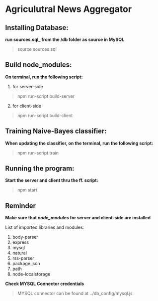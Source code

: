 # Agriculutral News Aggregator

## Installing Database:
**run sources.sql_ from the /db folder as source in MySQL**
> source sources.sql

## Build node_modules:
**On terminal, run the following script:**
1. for server-side
> npm run-script build-server

2. for client-side
> npm run-script build-client

## Training Naive-Bayes classifier:
**When updating the classifier, on the terminal, run the following script:**
> npm run-script train

## Running the program:
**Start the server and client thru the ff. script:**
> npm start

## Reminder
**Make sure that _node_modules_ for server and client-side are installed**

List of imported libraries and modules:
1. body-parser
2. express
3. mysql
4. natural
5. rss-parser
6. package.json
7. path
8. node-localstorage

**Check MYSQL Connector credentials**
> MYSQL connector can be found at ../db_config/mysql.js